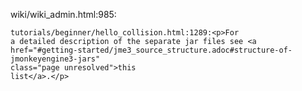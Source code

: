wiki/wiki_admin.html:985:<pre class="highlightjs highlight"><code class="language-text hljs" data-lang="text">tutorials/beginner/hello_collision.html:1289:&lt;p&gt;For a detailed description of the separate jar files see &lt;a href="#getting-started/jme3_source_structure.adoc#structure-of-jmonkeyengine3-jars" class="page unresolved"&gt;this list&lt;/a&gt;.&lt;/p&gt;</code></pre>
